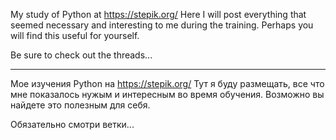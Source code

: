 
My study of Python at https://stepik.org/ Here I will post everything that seemed necessary and interesting to me during the training. 
Perhaps you will find this useful for yourself.

Be sure to check out the threads...

-----------------------------------------------

Мое изучения Python на https://stepik.org/
Тут я буду размещать, все что мне показалось нужым и интересным во время обучения.
Возможно вы найдете это полезным для себя.

Обязательно смотри ветки...
